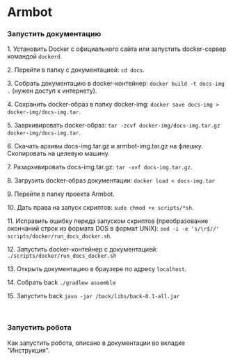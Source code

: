 <h1>Armbot</h1>
<h3>Запустить документацию</h3>
<p>1. Установить Docker с официального сайта или запустить docker-сервер командой <code>dockerd</code>.</p>
<p>2. Перейти в папку с документацией: <code>cd docs</code>.</p>
<p>3. Собрать документацию в docker-контейнер: <code>docker build -t docs-img .</code> (нужен доступ к интернету).</p>
<p>4. Сохранить docker-образ в папку docker-img: <code>docker save docs-img > docker-img/docs-img.tar</code>.</p>
<p>5. Заархивировать docker-образ: <code>tar -zcvf docker-img/docs-img.tar.gz docker-img/docs-img.tar</code>.</p>
<p>6. Скачать архивы docs-img.tar.gz и armbot-img.tar.gz на флешку. Скопировать на целевую машину.</p>
<p>7. Разархивировать docs-img.tar.gz: <code>tar -xvf docs-img.tar.gz</code>.</p>
<p>8. Загрузить docker-образ документации: <code>docker load < docs-img.tar</code></p>
<p>9. Перейти в папку проекта Armbot.</p>
<p>10. Дать права на запуск скриптов: <code>sudo chmod +x scripts/*sh</code>.</p>
<p>11. Исправить ошибку переда запуском скриптов (преобразование окончаний строк из формата DOS в формат UNIX): 
<code>sed -i -e 's/\r$//' scripts/docker/run_docs_docker.sh</code>.</p>
<p>12. Запустить docker-контейнер с документацией: <code>./scripts/docker/run_docs_docker.sh</code></p>
<p>13. Открыть документацию в браузере по адресу <code>localhost</code>.</p>
<p>14. Собрать back <code>./gradlew assemble</code></p>
<p>15. Запустить back <code>java -jar /back/libs/back-0.1-all.jar</code></p>
<p><br /></p>
<h3>Запустить робота</h3>
<p>Как запустить робота, описано в документации во вкладке "Инструкция".</p>